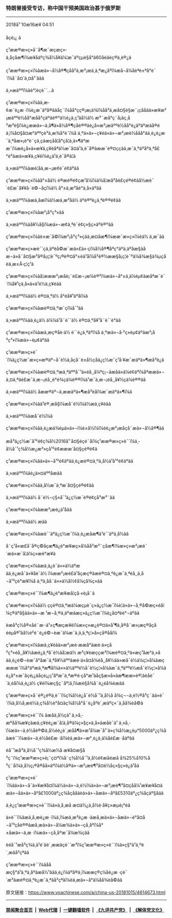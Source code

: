 ### 特朗普接受专访，称中国干预美国政治甚于俄罗斯
------------------------

<div class="published">
 <span class="date" title="ä¸­å½æ¶é´">
  <time datetime="2018-10-16T04:51:24+08:00">
   2018å¹´10æ16æ¥ 04:51
  </time>
 </span>
</div>
<br/>
<div class="wsw">
 <span class="dateline">
  åçé¡¿ â
 </span>
 <p>
  ç¹ææ®æ»ç»å¨å¶æ¯æçæç»­ä¸åçåæ¶ï¼æ¥åäºç¾å½å¥ä¼¦æ¯äºçµè§å°ã60åéãèç®ä¸è®¿ã
  <br/>
  <br/>
  ç¹ææ®æ»ç»ï¼âæä»¬å½å®¶çåå²ä¸æ²¡æä¸ä¸ªæ¿åºï¼æå¬å¼åèªè±ªå°è¯´ï¼å¨å¤´ä¸¤å¹´âââ
 </p>
 <p>
  ä¸»æäººï¼âè°¦èçè¯´...â
 </p>
 <p>
  ç¹ææ®æ»ç»ï¼âä¸æ­¢æ¯è¿æ ·ï¼è¿æ¯äºå®ââåç¨ï¼åå°çç®¡æ¡ä¾ï¼åå²ä¸æå¤§è§æ¨¡çååãä»æ¥æ²¡æäººè½åå°æåå°çäºãè®°ä½è¿ä¸ç¹ãå½ä½ æ³¨æå°ç¨å¡ãç¸å³æ³è§ï¼è¿ææä»¬ä¸å¶ä»å½å®¶çåè®®ãè¿å»æ²¡æäººè½åå°è¿äºäºæãå®éä¸ï¼å¤§å¤æ°äººçè³ä¸æ¾å°è¯ï¼å ä¸ºä»ä»¬ç¥éä»ä»¬æ²¡æè½ååå°ãä¸è¿è¿æ¯ä¸ªåæ»¡è°è¨çä¸çãæçåå­¦å°çå¦ä¸ä»¶äºææ¯ï¼æè¿å»ä»æ¥ä¸ç¥éåªä½æ¯å¤ä¹ä¸è¯å®ãææ¯è®¤ççãä¸æ¯ä¸ºäºåºä¸ªå£°é³ãæä»æ¥ä¸ç¥éï¼è¿ä¹ä¸è¯å®â¦â
 </p>
 <p>
  ä¸»æäººï¼âæè¦åä¸æ¬¡æ¢è¯é¢äºãâ
 </p>
 <p>
  ç¹ææ®æ»ç»ï¼âå°±åä½ é®æé®é¢çæ¹å¼ï¼ä¾å¦æå³åè£çé®é¢ãå½æè¯´é£æ¯å¥¥å·´é©¬åçï¼ä½ å°±ä¸æ³åè°ä¸å»äºãâ
 </p>
 <p>
  ä¸»æäººï¼âæä¸åæï¼ä½æä¸æ³åä½ äºè®ºè¿ä¸ªè®®é¢ãâ
 </p>
 <p>
  ç¹ææ®æ»ç»ï¼âæ²¡å³ç³»ãâ
 </p>
 <p>
  ä¸»æäººï¼âå¥½å§ï¼æä»¬æ¢ä¸ªè¯é¢ç»§ç»­äºè®ºãâ
 </p>
 <p>
  ç¹ææ®æ»ç»ï¼âè±æ¯å©ï¼æ²¡å³ç³»çãä¸æ­¤åæ¶ï¼ææ¯æ»ç»ï¼èä½ ä¸æ¯ãâ
 </p>
 <p>
  ç¹ææ®æ»ç»æè¯´çä¸äºèå©æ¯æä»£ä»·çï¼å½å®¶åºç°äºä¸äºåæ­§ãåæ¬ä»å¨å¤§æ³å®å¡ç¦è¯ºç¡®è®¤å°±èä¹åï¼å²è®½ææ§å¡ç¦è¯ºä¼å¾æ§ä¾µçåèä¸æ±Â·ç¦ç¹ã
 </p>
 <p>
  ç¹ææ®æ»ç»ï¼âå¦æææ²¡æåè¡¨é£æ¬¡æ¼è®²ï¼æä»¬å°±ä¸ä¼èµ¢ãæåªæ¯è¯´ï¼å¥¹çä¸å»ä»ä¹é½ä¸ç¥éãâ
 </p>
 <p>
  ä¸»æäººï¼âä½ è®¤ä¸ºä½ å°éå¥¹äºåï¼â
 </p>
 <p>
  ç¹ææ®æ»ç»ï¼âæè®¤ä¸ºæ¯çï¼å¯¹ãâ
 </p>
 <p>
  ä¸»æäººï¼âä¸è¿ä½ ä¼¼ä¹å¨è¯´ä½ è®¤ä¸ºå¥¹å¨è¯´è°ãâ
 </p>
 <p>
  ç¹ææ®æ»ç»ï¼âæä¸æç®åè·ä½ è¯´è¿ä¸ªäºï¼å ä¸ºæä»¬å·²ç»èµ¢äºãæ²¡å³ç³»ï¼æä»¬èµ¢äºãâ
 </p>
 <p>
  ç¹ææ®æ»ç»è¯´ï¼ä¿ç½æ¯æ»ç»æ®äº¬å¯è½ä¸åçå¨è±å½çåä¿ç½æ¯ç¹å·¥æ¯æäºä»¶æå³è¿ã
 </p>
 <p>
  ç¹ææ®æ»ç»ï¼âæè®¤ä¸ºæä¸ªäººå¯¹ä»éå¸¸å¼ºç¡¬ãæåä»ä¼é¢äºï¼åªææä»¬ä¸¤ä¸ªãé£æ¯ä¸æ¬¡éå¸¸è°é¾çä¼è®®ï¼ä¹æ¯ä¸æ¬¡éå¸¸å¥½çä¼è®®ãâ
 </p>
 <p>
  ä¸»æäººï¼âä½ åææ®äº¬ä¸ææäºä»¶æå³èåï¼æ¯æäºä»¶ï¼â
 </p>
 <p>
  ç¹ææ®æ»ç»ï¼âä¹è®¸æå§ï¼æå¯è½ï¼ä½æä¸ç¥éãâ
 </p>
 <p>
  ä¸»æäººï¼âæå¯è½ï¼â
 </p>
 <p>
  ç¹ææ®æ»ç»ï¼âä¸è¿æä¾èµä»ä»¬ï¼è±å½ï¼ï¼èè¿æ²¡æåçå¨æä»¬å½å®¶ãâ
  <br/>
  <br/>
  æå³ä¿ç½æ¯å¹²é¢ç¾å½2016å¹´å¤§éçé¨åï¼ç¹ææ®æ»ç»è¯´ï¼ä¸­å½å¯¹ç¾å½æ¿æ²»çå¹²é¢æææ´å¤§çé®é¢ã
 </p>
 <p>
  ç¹ææ®æ»ç»ï¼âä»ä»¬å¹²é¢äºãä¸è¿æè®¤ä¸ºä¸­å½ä¹å¹²é¢äºãâ
 </p>
 <p>
  ä¸»æäººï¼âè¿ä»¤äººåæãâ
 </p>
 <p>
  ç¹ææ®æ»ç»ï¼âä¸­å½æ¯ä¸ªæ´å¤§çé®é¢ãâ
 </p>
 <p>
  ä¸»æäººï¼âä½ å¨è½¬ç§»å¯¹ä¿ç½æ¯é®é¢çå³æ³¨ãâ
 </p>
 <p>
  ç¹ææ®æ»ç»ï¼âææ²¡æè¿ä¹åãâ
 </p>
 <p>
  ä¸»æäººï¼âä½ æãâ
 </p>
 <p>
  ç¹ææ®æ»ç»ï¼âæè¯´äºä¿ç½æ¯ï¼ä¸è¿æåæ¶ä¹è¯´äºä¸­å½ãâ
 </p>
 <p>
  å¨ç¹å«æ£å¯å®ç©åçæ¶ä¿è°æ¥æç»­å¼åå³æ³¨çåæ¶ï¼æ»ç»æ²¡æè¯´æä»æ¯å¦ä¼ç»æè°æ¥ã
 </p>
 <p>
  ç¹ææ®æ»ç»ï¼âæä¸ä¿è¯ä»»ä½äºæãä¸è¿æå¯ä»¥åè¯ä½ ï¼ææ²¡æé£ä¹åçæç®ãæè®¤ä¸ºè¿æ¯ä¸ªéå¸¸ä¸å¬å¹³çè°æ¥ï¼å ä¸ºä¸å­å¨ä»»ä½å½¢å¼çå¾ç»ãâ
 </p>
 <p>
  ç¹ææ®æ»ç»è¯´ï¼æ¶ä¿è°æ¥æå¦çå·«è¡å¨ã
 </p>
 <p>
  ç¹ææ®æ»ç»ï¼âä½ ççè®¤ä¸ºæä¼æçµè¯ç»ä¿ç½æ¯ï¼è¦ä»ä»¬å¸®å©æç«éåï¼ç®äºå§ãä»ä»¬æ ¹æ¬å¸®ä¸äºæãæç»ä¿ç½æ¯ï¼è¿å¤ªèè°¬äºãâ
 </p>
 <p>
  èæå³ç½å®«åé¨æ··ä¹±ç¶æçæ¥éï¼æ»ç»æ¿è®¤ä»å¹¶ä¸å®å¨æ»¡æç®åçåééµå®¹ãå½é²é¨é¿é©¬èæ¯ä¼æ¯ä¸ä¸ä¸ªç¦»å»çå®ååï¼
 </p>
 <p>
  ç¹ææ®æ»ç»ï¼âæä¸ç¥éãä»æ²¡æè·ææå°ãæè·ä»çå³ç³»éå¸¸å¥½ãæè¿ä¸ªå¯è½ãå¦æä½ æ³ç¥éæççæ³ï¼æè®¤ä¸ºä»æç¹åæ°ä¸»åãä¸è¿é©¬èæ¯å°åæ¯ä¸ªå¥½äººãæè·ä»å¤å¾éå¸¸å¥½ãä»æå¯è½ä¼ç¦»å¼ãæçæææ¯ï¼å°äºæä¸ªæ¶åï¼ä»»ä½äººé½å¯è½ç¦»å¼ãæ¯ä¸ªäººé½æå¯è½ç¦»å¼ãè¿å°±æ¯åçé¡¿ãåçé¡¿ç¹åºæ¯ä¸ªæ®é·çå°æ¹ãåç§æ»å»ãæ¶ææ»è®¦ãèåè¯´ä¸éåï¼ä¸è¿ä½ ç¥éï¼æç§ç¨åº¦ä¸ï¼æè§å¾å¨è¿éå¾èæãâ
 </p>
 <p>
  ç¹ææ®æ»ç»å¨è®¿é®ä¸­è¯´ï¼ç¾å½è¿å¯è½å¯¹ä¸­å½å å¾ç¬¬ä¸è½®å³ç¨ãä»è¯´ï¼ä¸­å½å¸æè½ä¸ç¾å½è°å¤ãç¾å½å°å¨è¿åºè´¸æäºç«¯ä¸­åå¾èå©ã
 </p>
 <p>
  ç¹ææ®æ»ç»è¯´ï¼ âæåä¸­å½çä¹ ä¸»å¸­æºåå¾æ¥çãæä¸ç¥éè¿æ¯å¦ä¸å®ä¼ç»§ç»­ä¸å»ãæåè¯ä¹ ä¸»å¸­ï¼æä»¬ä¸è½åè®©ä¸­å½éè¿è´¸æåå¶ä»æ¹å¼æ¯å¹´ä»ç¾å½æ¿èµ°5000äº¿ç¾åãæè¯´ï¼æä»¬ä¸è½åé£æ ·åï¼èä¸æä»¬æ°¸è¿ä¸ä¼åé£æ ·åäºãâ
 </p>
 <p>
  éå¯¹æå³ä¸­å½å¯¹ç¾å½æ½å æ¥å¤æ§å³ç¨ï¼ç¹ææ®æ»ç»è¡¨ç¤ºï¼å¨ç¾å½å¯¹ä¸­å½é¢æåéæå å¾25%å10%å³ç¨åï¼ä¸­å½ç¡®å®åå»äºï¼ä½å®ä»¬æ²¡æè¶³å¤è½åç»§ç»­è¿ä¹åã
 </p>
 <p>
  ç¹ææ®æ»ç»è¯´ï¼âä»ä»¬å¯ä»¥æ¥å¤ï¼ä½ä»ä»¬ä¸è½ï¼ä»ä»¬æ²¡æè¶³å¤çå­å¼¹æ¥æ¥å¤ã æä»¬åä»ä»¬åºå£1000äº¿ç¾åçååãèä»ä»¬åæä»¬åºå£5310äº¿ç¾åçäº§åãâ
 </p>
 <p>
  ä¸è¿ç¹ææ®æ»ç»è¯´ï¼ä»ä¸å¸æå æ­¤ä½¿ä¸­å½é·å¥ç»æµè¡°éã
 </p>
 <p>
  ä»è¯´ï¼âæä¸å¸æè¿æ ·ï¼ä¸ï¼æä¸æ³è¿æ ·ãæå¸æä»ä»¬åæä»¬è°å¤å¬å¹³çåè®®ãæå¸æä»ä»¬å¼æ¾ä»ä»¬çå¸åºï¼å°±åæä»¬ä¸æ ·ï¼æä»¬çå¸åºæ¯å¼æ¾çãâ
 </p>
 <p>
  èéå¯¹æå³ç¾ä¸­ä¹é´âè´¸ææâçè¯´æ³ï¼ç¹ææ®æ»ç»è¯´ï¼ä»ç§°ä¹ä¸ºè´¸æâå²çªâã
 </p>
 <p>
  ç¹ææ®æ»ç»è¯´ï¼âååæç§°ä¹ä¸ºä¸åºâæå½¹âãä¸è¿ï¼äºå®ä¸ï¼ææç®ç¼åè¿æ ·çè¯´æ³ãæè®¤ä¸ºè¿æ¯ä¸ªâå²çªâï¼èä¸æä»¬å°ä¼åå¾èå©ãâ
 </p>
</div>

原文链接：https://www.voachinese.com/a/china-us-20181015/4614673.html


------------------------
#### [禁闻聚合首页](https://github.com/gfw-breaker/banned-news/blob/master/README.md) &nbsp;|&nbsp; [Web代理](https://github.com/gfw-breaker/open-proxy/blob/master/README.md) &nbsp;|&nbsp;  [一键翻墙软件](https://github.com/gfw-breaker/nogfw/blob/master/README.md) &nbsp;|&nbsp; [《九评共产党》](https://github.com/gfw-breaker/9ping.md/blob/master/README.md#九评之一评共产党是什么) &nbsp;|&nbsp; [《解体党文化》](https://github.com/gfw-breaker/jtdwh.md/blob/master/README.md#绪论)